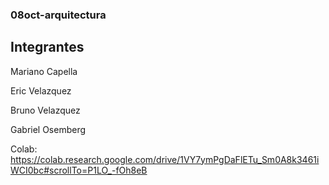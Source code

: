 ### 08oct-arquitectura


## Integrantes

Mariano Capella

Eric Velazquez

Bruno Velazquez

Gabriel Osemberg

Colab: https://colab.research.google.com/drive/1VY7ymPgDaFlETu_Sm0A8k3461iWCI0bc#scrollTo=P1LO_-fOh8eB
